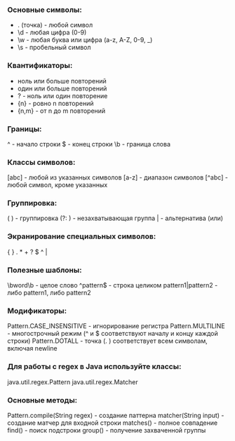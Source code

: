 ### Основные символы:
- . (точка) - любой символ
- \d - любая цифра (0-9)
- \w - любая буква или цифра (a-z, A-Z, 0-9, _)
- \s - пробельный символ

### Квантификаторы:
- ноль или больше повторений
- один или больше повторений
- ? - ноль или один повторение
- {n} - ровно n повторений
- {n,m} - от n до m повторений

### Границы:
^ - начало строки
$ - конец строки
\b - граница слова

### Классы символов:
[abc] - любой из указанных символов
[a-z] - диапазон символов
[^abc] - любой символ, кроме указанных

### Группировка:
( ) - группировка
(?: ) - незахватывающая группа
| - альтернатива (или)

### Экранирование специальных символов:
{ } . * + ? $ ^ |

### Полезные шаблоны:
\bword\b - целое слово
^pattern$ - строка целиком
pattern1|pattern2 - либо pattern1, либо pattern2

### Модификаторы:
Pattern.CASE_INSENSITIVE - игнорирование регистра
Pattern.MULTILINE - многострочный режим (^ и $ соответствуют началу и концу каждой строки)
Pattern.DOTALL - точка (. ) соответствует всем символам, включая newline

### Для работы с regex в Java используйте классы:
java.util.regex.Pattern
java.util.regex.Matcher

### Основные методы:
Pattern.compile(String regex) - создание паттерна
matcher(String input) - создание матчер для входной строки
matches() - полное совпадение
find() - поиск подстроки
group() - получение захваченной группы
